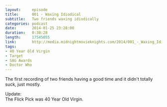 ```yaml
---
layout:     episode
title:      001 - Waxing Idiodical
subtitle:   Two friends waxing idiodically
categories: podcast
date:       2014-01-25 23:28:00
duration:   0:38:28
length:     17545055
link:       http://media.midnightmovieknights.com/2014/001_-_Waxing_Idiotical.m4a
tags:
- 40 Year Old Virgin
- Target
- SAG Awards
- Doctor Who
---
```

The first recording of two friends having a good time and it didn't totally suck, just mostly.

Update:  
The Flick Pick was 40 Year Old Virgin.